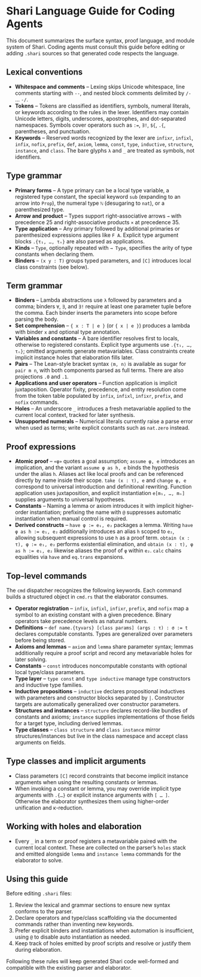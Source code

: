 # Shari Language Guide for Coding Agents

This document summarizes the surface syntax, proof language, and module system of Shari. Coding agents must consult this guide before editing or adding `.shari` sources so that generated code respects the language.

## Lexical conventions
- **Whitespace and comments** – Lexing skips Unicode whitespace, line comments starting with `--`, and nested block comments delimited by `/-` … `-/`.
- **Tokens** – Tokens are classified as identifiers, symbols, numeral literals, or keywords according to the rules in the lexer. Identifiers may contain Unicode letters, digits, underscores, apostrophes, and dot-separated namespaces. Symbols cover operators such as `:=`, `∃!`, `${`, `.{`, parentheses, and punctuation.
- **Keywords** – Reserved words recognized by the lexer are `infixr`, `infixl`, `infix`, `nofix`, `prefix`, `def`, `axiom`, `lemma`, `const`, `type`, `inductive`, `structure`, `instance`, and `class`. The bare glyphs `λ` and `_` are treated as symbols, not identifiers.

## Type grammar
- **Primary forms** – A type primary can be a local type variable, a registered type constant, the special keyword `sub` (expanding to an arrow into `Prop`), the numeral type `ℕ` (desugaring to `nat`), or a parenthesized type.
- **Arrow and product** – Types support right-associative arrows `→` with precedence 25 and right-associative products `×` at precedence 35.
- **Type application** – Any primary followed by additional primaries or parenthesized expressions applies like `F A`. Explicit type argument blocks `.{τ₁, …, τₙ}` are also parsed as applications.
- **Kinds** – `Type`, optionally repeated with `→ Type`, specifies the arity of type constants when declaring them.
- **Binders** – `(x y : T)` groups typed parameters, and `[C]` introduces local class constraints (see below).

## Term grammar
- **Binders** – Lambda abstractions use `λ` followed by parameters and a comma; binders `∀`, `∃`, and `∃!` require at least one parameter tuple before the comma. Each binder inserts the parameters into scope before parsing the body.
- **Set comprehension** – `{ x : T | e }` (or `{ x | e }`) produces a lambda with binder `x` and optional type annotation.
- **Variables and constants** – A bare identifier resolves first to locals, otherwise to registered constants. Explicit type arguments use `.{τ₁, …, τₙ}`; omitted arguments generate metavariables. Class constraints create implicit instance holes that elaboration fills later.
- **Pairs** – The Lean-style bracket syntax `⟨m, n⟩` is available as sugar for `pair m n`, with both components parsed as full terms. There are also projections `.0` and `.1`.
- **Applications and user operators** – Function application is implicit juxtaposition. Operator fixity, precedence, and entity resolution come from the token table populated by `infix`, `infixl`, `infixr`, `prefix`, and `nofix` commands.
- **Holes** – An underscore `_` introduces a fresh metavariable applied to the current local context, tracked for later synthesis.
- **Unsupported numerals** – Numerical literals currently raise a parse error when used as terms; write explicit constants such as `nat.zero` instead.

## Proof expressions
- **Atomic proof** – `«φ»` quotes a goal assumption; `assume φ, e` introduces an implication, and the variant `assume φ as h, e` binds the hypothesis under the alias `h`. Aliases act like local proofs and can be referenced directly by name inside their scope. `take (x : τ), e` and `change φ, e` correspond to universal introduction and definitional rewriting. Function application uses juxtaposition, and explicit instantiation `e[m₁, …, mₙ]` supplies arguments to universal hypotheses.
- **Constants** – Naming a lemma or axiom introduces it with implicit higher-order instantiation; prefixing the name with `@` suppresses automatic instantiation when manual control is required.
- **Derived constructs** – `have φ := e₁, e₂` packages a lemma. Writing `have φ as h := e₁, e₂` additionally introduces an alias `h` scoped to `e₂`, allowing subsequent expressions to use `h` as a proof term. `obtain (x : τ), φ := e₁, e₂` performs existential elimination, and `obtain (x : τ), φ as h := e₁, e₂` likewise aliases the proof of `φ` within `e₂`. `calc` chains equalities via `have` and `eq.trans` expansions.

## Top-level commands
The `cmd` dispatcher recognizes the following keywords. Each command builds a structured object in `cmd.rs` that the elaborator consumes.

- **Operator registration** – `infix`, `infixl`, `infixr`, `prefix`, and `nofix` map a symbol to an existing constant with a given precedence. Binary operators take precedence levels as natural numbers.
- **Definitions** – `def name.{tyvars} [class params] (args : τ) : σ := t` declares computable constants. Types are generalized over parameters before being stored.
- **Axioms and lemmas** – `axiom` and `lemma` share parameter syntax; lemmas additionally require a proof script and record any metavariable holes for later solving.
- **Constants** – `const` introduces noncomputable constants with optional local type/class parameters.
- **Type layer** – `type const` and `type inductive` manage type constructors and inductive type families.
- **Inductive propositions** – `inductive` declares propositional inductives with parameters and constructor blocks separated by `|`. Constructor targets are automatically generalized over constructor parameters.
- **Structures and instances** – `structure` declares record-like bundles of constants and axioms; `instance` supplies implementations of those fields for a target type, including derived lemmas.
- **Type classes** – `class structure` and `class instance` mirror structures/instances but live in the class namespace and accept class arguments on fields.

## Type classes and implicit arguments
- Class parameters `[C]` record constraints that become implicit instance arguments when using the resulting constants or lemmas.
- When invoking a constant or lemma, you may override implicit type arguments with `.{…}` or explicit instance arguments with `[ … ]`. Otherwise the elaborator synthesizes them using higher-order unification and κ-reduction.

## Working with holes and elaboration
- Every `_` in a term or proof registers a metavariable paired with the current local context. These are collected on the parser’s `holes` stack and emitted alongside `lemma` and `instance lemma` commands for the elaborator to solve.

## Using this guide
Before editing `.shari` files:
1. Review the lexical and grammar sections to ensure new syntax conforms to the parser.
2. Declare operators and type/class scaffolding via the documented commands rather than inventing new keywords.
3. Prefer explicit binders and instantiations when automation is insufficient, using `@` to disable auto instantiation as needed.
4. Keep track of holes emitted by proof scripts and resolve or justify them during elaboration.

Following these rules will keep generated Shari code well-formed and compatible with the existing parser and elaborator.
